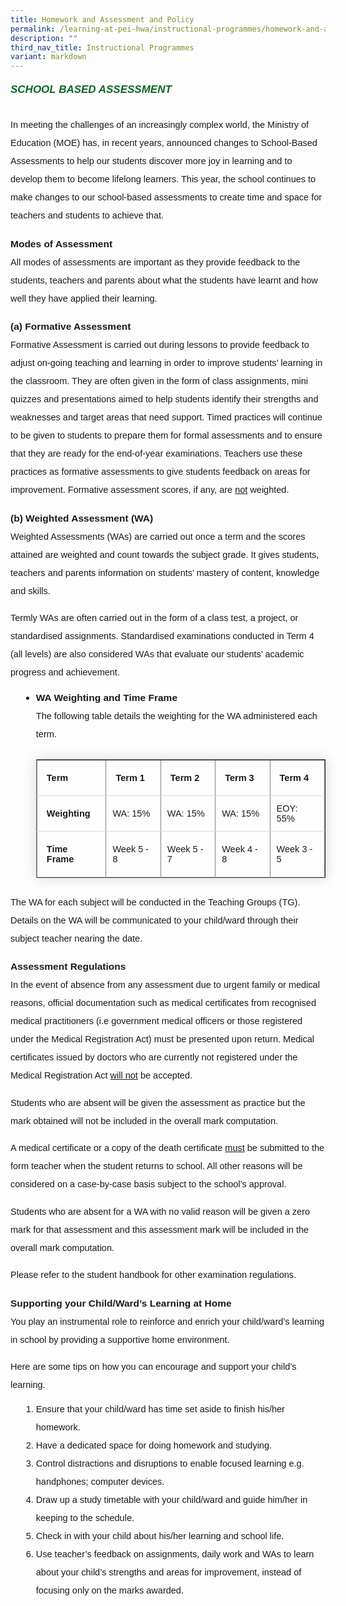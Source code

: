 ```yaml
---
title: Homework and Assessment and Policy
permalink: /learning-at-pei-hwa/instructional-programmes/homework-and-assessment-policy/
description: ""
third_nav_title: Instructional Programmes
variant: markdown
---
```

<h6 style="color:#0B6623;;font-family:sans-serif;font-weight:bold;"><strong style="font-family:sans-serif;font-size:17px;color:#0B6623;">SCHOOL BASED ASSESSMENT</strong></h6>

<p style="font-size:14.5px; line-height:2;font-family:sans-serif;margin-top:0px;">In meeting the challenges of an increasingly complex world, the Ministry of Education (MOE) has, in recent years, announced changes to School-Based Assessments to help our students discover more joy in learning and to develop them to become lifelong learners. This
year, the school continues to make changes to our school-based assessments to create time and space for teachers and students to achieve that.</p>

<p style="line-height:2;margin-top:5px;margin-bottom:0;font-family:sans-serif;font-size:15.5px;"><strong style="font-family:sans-serif;">Modes of Assessment</strong></p>

<p style="font-size:14.5px; line-height:2;margin-top:0px;font-family:sans-serif;">All modes of assessments are important as they provide feedback to the students, teachers and parents about what the students have learnt and how well they have applied their learning.</p>

<p style="line-height:2;margin-top:5px;margin-bottom:0;font-family:sans-serif;font-size:15.5px;"><strong style="font-family:sans-serif;">(a) Formative Assessment</strong></p>

<p style="font-size:14.5px; line-height:2;margin-top:0px;font-family:sans-serif;">Formative Assessment is carried out during lessons to provide feedback to adjust on-going
teaching and learning in order to improve students’ learning in the classroom. They are often given in the form of class assignments, mini quizzes and presentations aimed to help students identify their strengths and weaknesses and target areas that need support. Timed
practices will continue to be given to students to prepare them for formal assessments and to ensure that they are ready for the end-of-year examinations. Teachers use these practices as formative assessments to give students feedback on areas for improvement. Formative assessment scores, if any, are <u style="font-family:sans-serif;">not</u> weighted.</p>

<p style="line-height:2;margin-top:5px;margin-bottom:0;font-family:sans-serif;font-size:15.5px;"><strong style="font-family:sans-serif;">(b) Weighted Assessment (WA)</strong></p>

<p style="font-size:14.5px; line-height:2;margin-top:0px;font-family:sans-serif;">Weighted Assessments (WAs) are carried out once a term and the scores attained are weighted and count towards the subject grade. It gives students, teachers and parents information on students’ mastery of content, knowledge and skills.</p>

<p style="margin-top:0px;font-size:14.5px; line-height:2;font-family:sans-serif;">Termly WAs are often carried out in the form of a class test, a project, or standardised assignments. Standardised examinations conducted in Term 4 (all levels) are also considered WAs that evaluate our students’ academic progress and achievement.</p>

<ul style="margin-top:-5px;">
<li aria-level="1" style="font-size:15.5px; line-height:2;margin-left:17px;font-family:sans-serif;"><strong style="font-family:sans-serif;">WA Weighting and Time Frame</strong>

<p style="font-size:14.5px; line-height:2;margin-top:0px;font-family:sans-serif;">The following table details the weighting for the WA administered each term.</p>
	
<table border="1" style="border-collapse: collapse;margin: 25px 0;font-size: 0.9em;font-family: sans-serif;min-width: 400px; box-shadow: 0 0 20px rgba(0, 0, 0, 0.15);">
	
<tbody>
<tr style="border-bottom: 1px solid #dddddd;">
<td style="padding: 20px 15px; font-size:14.5px; font-family:sans-serif;"><strong style="font-family:sans-serif;">Term</strong></td>
<td style="padding: 20px 15px; font-size:14.5px; font-family:sans-serif;"><strong style="font-family:sans-serif;">Term 1</strong></td>
<td style="padding: 20px 15px; font-size:14.5px; font-family:sans-serif;"><strong style="font-family:sans-serif;">Term 2</strong></td>
<td style="padding: 20px 15px; font-size:14.5px; font-family:sans-serif;"><strong style="font-family:sans-serif;">Term 3</strong></td>
<td style="padding: 20px 15px; font-size:14.5px; font-family:sans-serif;"><strong style="font-family:sans-serif;">Term 4</strong></td>
</tr>
	
<tr style="border-bottom: 1px solid #dddddd;">
<td style="padding: 20px 15px;font-size:14.5px;font-family:sans-serif;"><strong style="font-family:sans-serif;">Weighting</strong></td>
<td style="padding: 6px 10px;font-size:14.5px;font-family:sans-serif;">WA: 15%</td>
<td style="padding: 6px 10px;font-size:14.5px;font-family:sans-serif;">WA: 15%</td>
<td style="padding: 6px 10px;font-size:14.5px;font-family:sans-serif;">WA: 15%</td>
<td style="padding: 6px 10px;font-size:14.5px;font-family:sans-serif;">EOY: 55%</td>
</tr>
	
<tr style="border-bottom: 1px solid #dddddd;">
<td style="padding: 20px 15px;font-size:14.5px;font-family:sans-serif;"><strong style="font-family:sans-serif;">Time Frame</strong></td>
<td style="padding: 6px 10px;font-size:14.5px;font-family:sans-serif;">Week 5 - 8</td>
<td style="padding: 6px 10px;font-size:14.5px;font-family:sans-serif;">Week 5 - 7</td>
<td style="padding: 6px 10px;font-size:14.5px;font-family:sans-serif;">Week 4 - 8</td>
<td style="padding: 6px 10px;font-size:14.5px;font-family:sans-serif;">Week 3 - 5</td>
</tr>
	
</tbody>
</table>
</li></ul>
	
<p style="font-size:14.5px; line-height:2;margin-top:0px;font-family:sans-serif;">The WA for each subject will be conducted in the Teaching Groups (TG). Details on the WA will be communicated to your child/ward through their subject teacher nearing the date.</p>

<p style="line-height:2;margin-top:5px;margin-bottom:0;font-family:sans-serif;font-size:15.5px;"><strong style="font-family:sans-serif;">Assessment Regulations</strong></p>

<p style="font-size:14.5px; line-height:2;margin-top:0px;font-family:sans-serif;">In the event of absence from any assessment due to urgent family or medical reasons, official documentation such as medical certificates from recognised medical practitioners (i.e government medical officers or those registered under the Medical Registration Act) must be
presented upon return. Medical certificates issued by doctors who are currently not registered under the Medical Registration Act <u style="font-family:sans-serif;">will not</u> be accepted.</p>

<p style="font-size:14.5px; line-height:2;margin-top:0px;font-family:sans-serif;">Students who are absent will be given the assessment as practice but the mark obtained will not be included in the overall mark computation.</p>

<p style="font-size:14.5px; line-height:2;margin-top:0px;font-family:sans-serif;">A medical certificate or a copy of the death certificate <u style="font-family:sans-serif">must</u> be submitted to the form teacher when the student returns to school. All other reasons will be considered on a case-by-case basis subject to the school’s approval.</p>

<p style="font-size:14.5px; line-height:2;margin-top:0px;font-family:sans-serif;">Students who are absent for a WA with no valid reason will be given a zero mark for that assessment and this assessment mark will be included in the overall mark computation.</p>

<p style="font-size:14.5px; line-height:2;margin-top:0px;font-family:sans-serif;">Please refer to the student handbook for other examination regulations.</p>

<p style="line-height:2;margin-top:5px;margin-bottom:0;font-family:sans-serif;font-size:15.5px;"><strong style="font-family:sans-serif;">Supporting your Child/Ward’s Learning at Home</strong></p>

<p style="font-size:14.5px; line-height:2;margin-top:0px;font-family:sans-serif;">You play an instrumental role to reinforce and enrich your child/ward’s learning in school by providing a supportive home environment.</p>

<p style="font-size:14.5px; line-height:2;margin-top:0px;font-family:sans-serif;">Here are some tips on how you can encourage and support your child’s learning.</p>

<ol style="margin-top:-5px;">
<li aria-level="1" style="font-size:14.5px; line-height:2;margin-left:17px;font-family:sans-serif;">Ensure that your child/ward has time set aside to finish his/her homework.</li>
	<li aria-level="1" style="font-size:14.5px; line-height:2;margin-left:17px;font-family:sans-serif;">Have a dedicated space for doing homework and studying.</li>
	<li aria-level="1" style="font-size:14.5px; line-height:2;margin-left:17px;font-family:sans-serif;">Control distractions and disruptions to enable focused learning e.g. handphones;
computer devices.</li>
	<li aria-level="1" style="font-size:14.5px; line-height:2;margin-left:17px;font-family:sans-serif;">Draw up a study timetable with your child/ward and guide him/her in keeping to the schedule.</li>
	<li aria-level="1" style="font-size:14.5px; line-height:2;margin-left:17px;font-family:sans-serif;">Check in with your child about his/her learning and school life.</li>
	<li aria-level="1" style="font-size:14.5px; line-height:2;margin-left:17px;font-family:sans-serif;">Use teacher’s feedback on assignments, daily work and WAs to learn about your child’s strengths and areas for improvement, instead of focusing only on the marks awarded.</li>
</ol>